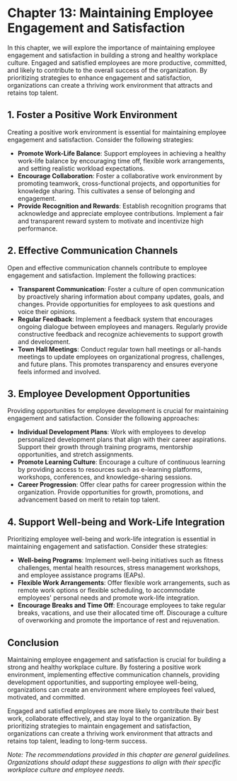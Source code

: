 Chapter 13: Maintaining Employee Engagement and Satisfaction
============================================================

In this chapter, we will explore the importance of maintaining employee engagement and satisfaction in building a strong and healthy workplace culture. Engaged and satisfied employees are more productive, committed, and likely to contribute to the overall success of the organization. By prioritizing strategies to enhance engagement and satisfaction, organizations can create a thriving work environment that attracts and retains top talent.

**1. Foster a Positive Work Environment**
-----------------------------------------

Creating a positive work environment is essential for maintaining employee engagement and satisfaction. Consider the following strategies:

* **Promote Work-Life Balance**: Support employees in achieving a healthy work-life balance by encouraging time off, flexible work arrangements, and setting realistic workload expectations.
* **Encourage Collaboration**: Foster a collaborative work environment by promoting teamwork, cross-functional projects, and opportunities for knowledge sharing. This cultivates a sense of belonging and engagement.
* **Provide Recognition and Rewards**: Establish recognition programs that acknowledge and appreciate employee contributions. Implement a fair and transparent reward system to motivate and incentivize high performance.

**2. Effective Communication Channels**
---------------------------------------

Open and effective communication channels contribute to employee engagement and satisfaction. Implement the following practices:

* **Transparent Communication**: Foster a culture of open communication by proactively sharing information about company updates, goals, and changes. Provide opportunities for employees to ask questions and voice their opinions.
* **Regular Feedback**: Implement a feedback system that encourages ongoing dialogue between employees and managers. Regularly provide constructive feedback and recognize achievements to support growth and development.
* **Town Hall Meetings**: Conduct regular town hall meetings or all-hands meetings to update employees on organizational progress, challenges, and future plans. This promotes transparency and ensures everyone feels informed and involved.

**3. Employee Development Opportunities**
-----------------------------------------

Providing opportunities for employee development is crucial for maintaining engagement and satisfaction. Consider the following approaches:

* **Individual Development Plans**: Work with employees to develop personalized development plans that align with their career aspirations. Support their growth through training programs, mentorship opportunities, and stretch assignments.
* **Promote Learning Culture**: Encourage a culture of continuous learning by providing access to resources such as e-learning platforms, workshops, conferences, and knowledge-sharing sessions.
* **Career Progression**: Offer clear paths for career progression within the organization. Provide opportunities for growth, promotions, and advancement based on merit to retain top talent.

**4. Support Well-being and Work-Life Integration**
---------------------------------------------------

Prioritizing employee well-being and work-life integration is essential in maintaining engagement and satisfaction. Consider these strategies:

* **Well-being Programs**: Implement well-being initiatives such as fitness challenges, mental health resources, stress management workshops, and employee assistance programs (EAPs).
* **Flexible Work Arrangements**: Offer flexible work arrangements, such as remote work options or flexible scheduling, to accommodate employees' personal needs and promote work-life integration.
* **Encourage Breaks and Time Off**: Encourage employees to take regular breaks, vacations, and use their allocated time off. Discourage a culture of overworking and promote the importance of rest and rejuvenation.

**Conclusion**
--------------

Maintaining employee engagement and satisfaction is crucial for building a strong and healthy workplace culture. By fostering a positive work environment, implementing effective communication channels, providing development opportunities, and supporting employee well-being, organizations can create an environment where employees feel valued, motivated, and committed.

Engaged and satisfied employees are more likely to contribute their best work, collaborate effectively, and stay loyal to the organization. By prioritizing strategies to maintain engagement and satisfaction, organizations can create a thriving work environment that attracts and retains top talent, leading to long-term success.

*Note: The recommendations provided in this chapter are general guidelines. Organizations should adapt these suggestions to align with their specific workplace culture and employee needs.*
